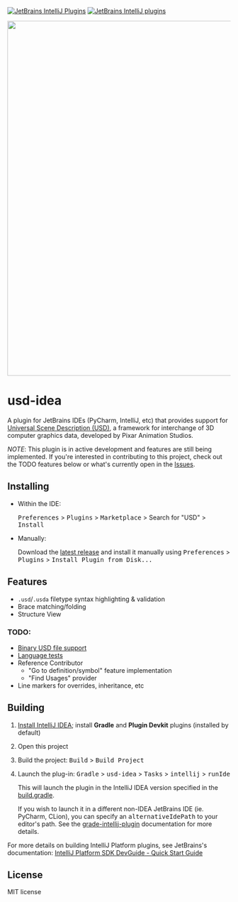 [![JetBrains IntelliJ Plugins](https://img.shields.io/jetbrains/plugin/v/12407-usd.svg?style=popout)](https://plugins.jetbrains.com/plugin/12407-usd)
[![JetBrains IntelliJ plugins](https://img.shields.io/jetbrains/plugin/d/12407-usd.svg?style=popout)](https://plugins.jetbrains.com/plugin/12407-usd)

<img src="https://github.com/justint/usd-idea/blob/master/img/screenshot.PNG?raw=true" width="800px">

# usd-idea

A plugin for JetBrains IDEs (PyCharm, IntelliJ, etc) that provides support for [Universal Scene Description (USD)](https://github.com/PixarAnimationStudios/USD), a framework for interchange of 3D computer graphics data, developed by Pixar Animation Studios.

_NOTE_: This plugin is in active development and features are still being implemented. If you're interested in contributing to this project, check out the TODO features below or what's currently open in the [Issues](https://github.com/justint/usd-idea/issues).

## Installing

- Within the IDE:

    <kbd>Preferences</kbd> > <kbd>Plugins</kbd> > <kbd>Marketplace</kbd> > Search for "USD" > <kbd>Install</kbd>

- Manually:
    
    Download the [latest release](latest-release) and install it manually using <kbd>Preferences</kbd> > <kbd>Plugins</kbd> > <kbd>Install Plugin from Disk...</kbd>

## Features

- `.usd`/`.usda` filetype syntax highlighting & validation
- Brace matching/folding
- Structure View
    
### TODO:

- [Binary USD file support](https://github.com/justint/usd-idea/issues/7)
- [Language tests](https://www.jetbrains.org/intellij/sdk/docs/tutorials/writing_tests_for_plugins.html)
- Reference Contributor
  - "Go to definition/symbol" feature implementation
  - "Find Usages" provider
- Line markers for overrides, inheritance, etc

## Building

1. [Install IntelliJ IDEA](https://www.jetbrains.com/idea/download); install **Gradle** and **Plugin Devkit** plugins (installed by default)
2. Open this project
3. Build the project: <kbd>Build</kbd> > <kbd>Build Project</kbd>
4. Launch the plug-in: <kbd>Gradle</kbd> > <kbd>usd-idea</kbd> > <kbd>Tasks</kbd> > <kbd>intellij</kbd> > <kbd>runIde</kbd>
   
   This will launch the plugin in the IntelliJ IDEA version specified in the [build.gradle](https://github.com/justint/usd-idea/blob/master/build.gradle). 
   
   If you wish to launch it in a different non-IDEA JetBrains IDE (ie. PyCharm, CLion), you can specify an <kbd>alternativeIdePath</kbd> to your editor's path. See the [grade-intellij-plugin](https://github.com/JetBrains/gradle-intellij-plugin/) documentation for more details. 

For more details on building IntelliJ Platform plugins, see JetBrains's documentation: [IntelliJ Platform SDK DevGuide - Quick Start Guide](https://www.jetbrains.org/intellij/sdk/docs/basics/basics.html)

## License

MIT license
